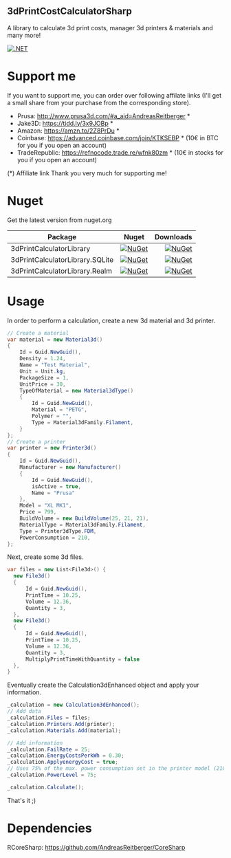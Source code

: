 ## 3dPrintCostCalculatorSharp
A library to calculate 3d print costs, manager 3d printers & materials and many more!

[![.NET](https://github.com/AndreasReitberger/3dPrintCostCalculatorSharp/actions/workflows/dotnet-unittest.yml/badge.svg)]([https://github.com/AndreasReitberger/3dPrintCostCalculatorSharp/actions/workflows/dotnet-unittest.yml](https://github.com/AndreasReitberger/3dPrintCostCalculatorSharp/actions/workflows/dotnet-unittest.yml))

# Support me
If you want to support me, you can order over following affilate links (I'll get a small share from your purchase from the corresponding store).

- Prusa: http://www.prusa3d.com/#a_aid=AndreasReitberger *
- Jake3D: https://tidd.ly/3x9JOBp * 
- Amazon: https://amzn.to/2Z8PrDu *
- Coinbase: https://advanced.coinbase.com/join/KTKSEBP * (10€ in BTC for you if you open an account)
- TradeRepublic: https://refnocode.trade.re/wfnk80zm * (10€ in stocks for you if you open an account)

(*) Affiliate link
Thank you very much for supporting me!

# Nuget
Get the latest version from nuget.org<br>

| Package                             | Nuget  | Downloads |
| ----------------------------------- |:-----:| -------:|
| 3dPrintCalculatorLibrary | [![NuGet](https://img.shields.io/nuget/v/3dPrintCalculatorLibrary.svg?style=flat-square&label=nuget)](https://www.nuget.org/packages/3dPrintCalculatorLibrary) | [![NuGet](https://img.shields.io/nuget/dt/3dPrintCalculatorLibrary.svg)](https://www.nuget.org/packages/3dPrintCalculatorLibrary) |
|  3dPrintCalculatorLibrary.SQLite | [![NuGet](https://img.shields.io/nuget/v/3dPrintCalculatorLibrary.SQLite.svg?style=flat-square&label=nuget)](https://www.nuget.org/packages/3dPrintCalculatorLibrary.SQLite) | [![NuGet](https://img.shields.io/nuget/dt/3dPrintCalculatorLibrary.SQLite.svg)](https://www.nuget.org/packages/3dPrintCalculatorLibrary.SQLite) |
|  3dPrintCalculatorLibrary.Realm | [![NuGet](https://img.shields.io/nuget/v/3dPrintCalculatorLibrary.Realm.svg?style=flat-square&label=nuget)](https://www.nuget.org/packages/3dPrintCalculatorLibrary.Realm) | [![NuGet](https://img.shields.io/nuget/dt/3dPrintCalculatorLibrary.Realm.svg)](https://www.nuget.org/packages/3dPrintCalculatorLibrary.Realm) |

# Usage
In order to perform a calculation, create a new 3d material and 3d printer.

```csharp
// Create a material
var material = new Material3d()
{
    Id = Guid.NewGuid(),
    Density = 1.24,
    Name = "Test Material",
    Unit = Unit.kg,
    PackageSize = 1,
    UnitPrice = 30,
    TypeOfMaterial = new Material3dType()
    {
        Id = Guid.NewGuid(),
        Material = "PETG",
        Polymer = "",
        Type = Material3dFamily.Filament,
    }
};
// Create a printer
var printer = new Printer3d()
{
    Id = Guid.NewGuid(),
    Manufacturer = new Manufacturer()
    {
        Id = Guid.NewGuid(),
        isActive = true,
        Name = "Prusa"
    },
    Model = "XL MK1",
    Price = 799,
    BuildVolume = new BuildVolume(25, 21, 21),
    MaterialType = Material3dFamily.Filament,
    Type = Printer3dType.FDM,
    PowerConsumption = 210,
};
```

Next, create some 3d files.
```csharp
var files = new List<File3d>() {
  new File3d()
  {
      Id = Guid.NewGuid(),
      PrintTime = 10.25,
      Volume = 12.36,
      Quantity = 3,
  },
  new File3d()
  {
      Id = Guid.NewGuid(),
      PrintTime = 10.25,
      Volume = 12.36,
      Quantity = 3,
      MultiplyPrintTimeWithQuantity = false
  },
}
```
Eventually create the Calculation3dEnhanced object and apply your information.
```csharp
_calculation = new Calculation3dEnhanced();
// Add data
_calculation.Files = files;
_calculation.Printers.Add(printer);
_calculation.Materials.Add(material);

// Add information
_calculation.FailRate = 25;
_calculation.EnergyCostsPerkWh = 0.30;
_calculation.ApplyenergyCost = true;
// Uses 75% of the max. power consumption set in the printer model (210 Watt)
_calculation.PowerLevel = 75;

_calculation.Calculate();
```

That's it ;)

# Dependencies

RCoreSharp: https://github.com/AndreasReitberger/CoreSharp
